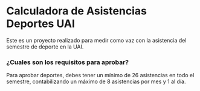 # Calculadora de Asistencias Deportes UAI
Este es un proyecto realizado para medir como vaz con la asistencia del semestre de deporte en la UAI.

### ¿Cuales son los requisitos para aprobar?
Para aprobar deportes, debes tener un mínimo de 26 asistencias en todo el semestre, contabilizando un máximo de 8 asistencias por mes y 1 al día.